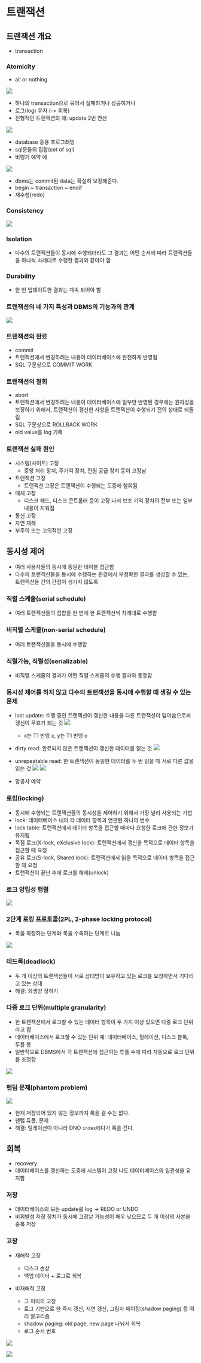# 트랜잭션
## 트랜잭션 개요
- transaction
### Atomicity
- all or nothing
  
![](https://velog.velcdn.com/images/g16rim/post/92ada7b7-06d2-4209-95d0-9b73cdbba86a/image.png)
- 하나의 transaction으로 묶어서 실패하거나 성공하거나
- 로그(log) 유지 (-> 회복)
- 전형적인 트랜잭션의 예: update 2번 연산
  
![](https://velog.velcdn.com/images/g16rim/post/a24e2227-1a9f-4197-a063-4f9772b7b5ed/image.png)
- database 응용 프로그래밍
- sql문들의 집합(set of sql) 
- 비행기 예약 예
  
![](https://velog.velcdn.com/images/g16rim/post/16f9fa28-185a-42c1-8f00-42417e5687f8/image.png)
- dbms는 commit된 data는 확실히 보장해준다.
- begin ~ transaction ~ endif 
- 재수행(redo)
### Consistency
![](https://velog.velcdn.com/images/g16rim/post/eb9fe3c9-0948-41c2-a326-3d57e335ea04/image.png)
### Isolation
- 다수의 트랜잭션들이 동시에 수행되더라도 그 결과는 어떤 순서에 따라 트랜잭션들을 하나씩 차례대로 수행한 결과와 같아야 함 
### Durability 
- 한 번 업데이트한 결과는 계속 되어야 함 
### 트랜잭션의 네 가지 특성과 DBMS의 기능과의 관계 
![](https://velog.velcdn.com/images/g16rim/post/7d104b84-4b29-4b94-bb71-c4eee519aba2/image.png)
### 트랜잭션의 완료
- commit
- 트랜잭션에서 변경하려는 내용이 데이터베이스에 완전하게 반영됨
- SQL 구문상으로 COMMIT WORK
### 트랜잭션의 철회
- abort
- 트랜잭션에서 변경하려는 내용이 데이터베이스에 일부만 반영된 경우에는 원자성을 보장하기 위해서, 트랜잭션이 갱신한 사항을 트랜잭션이 수행되기 전의 상태로 되돌림
- SQL 구문상으로 ROLLBACK WORK
- old value를 log 기록
### 트랜잭션 실패 원인
- 시스템(사이트) 고장
	- 중앙 처리 장치, 주기억 장치, 전원 공급 장치 등이 고장남
- 트랜잭션 고장
	- 트랜잭션 고장은 트랜잭션이 수행되는 도중에 철회됨
- 매체 고장
	- 디스크 헤드, 디스크 콘트롤러 등이 고장 나서 보조 기억 장치의 전부 또는 일부 내용이 지워짐
- 통신 고장
- 자연 재해
- 부주의 또는 고의적인 고장

## 동시성 제어
- 여러 사용자들의 동시에 동일한 테이블 접근함
- 다수의 트랜잭션들을 동시에 수행하는 환경에서 부정확한 결과를 생성할 수 있는, 트랜잭션들 간의 간접이 생기지 않도록
### 직렬 스케줄(serial schedule)
- 여러 트랜잭션들의 집합을 한 번에 한 트랜잭션씩 차례대로 수행함
### 비직렬 스케줄(non-serial schedule)
- 여러 트랜잭션들을 동시에 수행함
### 직렬가능, 직렬성(serializable)
- 비직렬 스케줄의 결과가 어떤 직렬 스케줄의 수행 결과와 동등함
### 동시성 제어를 하지 않고 다수의 트랜잭션을 동시에 수행할 때 생길 수 있는 문제
- lost update: 수행 중인 트랜잭션이 갱신한 내용을 다른 트랜잭션이 덮어씀으로써 갱신이 무효가 되는 것
![](https://velog.velcdn.com/images/g16rim/post/1da02e25-aa6c-4252-9864-2926d96cbf2b/image.png)
	- x는 T1 반영 x, y는 T1 반영 o
- dirty read: 완료되지 않은 트랜잭션이 갱신한 데이터를 읽는 것
![](https://velog.velcdn.com/images/g16rim/post/8a8efd42-763b-4be7-8d94-39c6b02bd15e/image.png)

- unrepeatable read: 한 트랜잭션이 동일한 데이터를 두 번 읽을 때 서로 다른 값을 읽는 것 
![](https://velog.velcdn.com/images/g16rim/post/edb46c7d-5332-43cf-b37c-54ad857de81d/image.png)
![](https://velog.velcdn.com/images/g16rim/post/dd4164ae-2d20-49ab-a0af-4cbfaa36962c/image.png)
- 항공사 예약
### 로킹(locking)
- 동시에 수행되는 트랜잭션들의 동시성을 제어하기 위해서 가장 널리 사용되는 기법
- lock: 데이터베이스 내의 각 데이터 항목과 연관된 하나의 변수
- lock table: 트랜잭션에서 데이터 항목을 접근할 때마다 요청한 로크에 관한 정보가 유지됨
- 독점 로크(X-lock, eXclusive lock): 트랜잭션에서 갱신을 목적으로 데이터 항목을 접근할 때 요청
- 공유 로크(S-lock, Shared lock): 트랜잭션에서 읽을 목적으로 데이터 항목을 접근할 때 요청
- 트랜잭션이 끝난 후에 로크를 해제(unlock)
### 로크 양립성 행렬
![](https://velog.velcdn.com/images/g16rim/post/81a79466-6223-4b56-a3c6-aaa13e21dfe3/image.png)
### 2단계 로킹 프로토콜(2PL, 2-phase locking protocol)
- 록을 확장하는 단계와 록을 수축하는 단계로 나눔

![](https://velog.velcdn.com/images/g16rim/post/6b3ec257-b250-4725-8166-8d4d64a92cb1/image.png)
### 데드록(deadlock)
- 두 개 이상의 트랜잭션들이 서로 상대방이 보유하고 있는 로크를 요청하면서 기다리고 있는 상태
- 해결: 희생양 정하기
### 다중 로크 단위(multiple granularity)
- 한 트랜잭션에서 로크할 수 있는 데이터 항목이 두 가지 이상 있으면 다중 로크 단위라고 함
- 데이터베이스에서 로크할 수 있는 단위 예: 데이터베이스, 릴레이션, 디스크 블록, 투플 등
- 일반적으로 DBMS에서 각 트랜잭션에 접근하는 투플 수에 따라 자동으로 로크 단위를 조정함

![](https://velog.velcdn.com/images/g16rim/post/09fcb1a2-f86a-4479-811c-0964889b1f3f/image.png)
### 팬텀 문제(phantom problem)
![](https://velog.velcdn.com/images/g16rim/post/d60e0902-015f-444b-9c56-3e18fcf9882e/image.png)
- 현재 저장되어 있지 않는 정보까지 록을 걸 수는 없다.
- 팬텀 튜플, 문제
- 해결: 릴레이션이 아니라 DNO `index`에다가 록을 건다.

## 회복
- recovery
- 데이터베이스를 갱신하는 도중에 시스템이 고장 나도 데이터베이스의 일관성을 유지함
### 저장
- 데이터베이스의 모든 update를 log -> REDO or UNDO
- 비휘발성 저장 장치가 동시에 고장날 가능성이 매우 낮으므로 두 개 이상의 사본을 중복 저장
### 고장
- 재해적 고장
	
    - 디스크 손상
    - 백업 데이터 + 로그로 회복
- 비재해적 고장
	- 그 이외의 고장
    - 로그 기반으로 한 즉시 갱신, 지연 갱신, 그림자 페이징(shadow paging) 등 여러 알고리즘
    - shadow paging: old page, new page 나눠서 회복
    - 로그 순서 번호

![](https://velog.velcdn.com/images/g16rim/post/72d02486-e0dc-4484-bf83-6b5d95e015fb/image.png)

![](https://velog.velcdn.com/images/g16rim/post/ecadf405-83ce-461c-ab44-ad6998d6d522/image.png)
